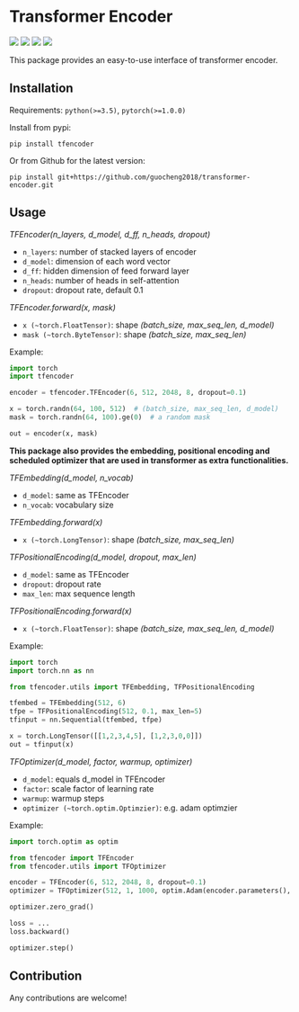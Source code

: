# Transformer Encoder
<p>
    <img src="https://img.shields.io/badge/python-3.5 | 3.6 | 3.7-blue" />
    <img src="https://img.shields.io/pypi/v/tfencoder?color=orange" />
    <img src="https://img.shields.io/badge/license-MIT-green" />
    <img src="https://img.shields.io/travis/com/guocheng2018/transformer-encoder" />
</p>
This package provides an easy-to-use interface of transformer encoder.

## Installation

Requirements: `python(>=3.5)`, `pytorch(>=1.0.0)`

Install from pypi:
```
pip install tfencoder
```
Or from Github for the latest version:
```
pip install git+https://github.com/guocheng2018/transformer-encoder.git
```

## Usage

*TFEncoder(n_layers, d_model, d_ff, n_heads, dropout)*

- `n_layers`: number of stacked layers of encoder
- `d_model`: dimension of each word vector
- `d_ff`: hidden dimension of feed forward layer
- `n_heads`: number of heads in self-attention
- `dropout`: dropout rate, default 0.1

*TFEncoder.forward(x, mask)*

- `x (~torch.FloatTensor)`: shape *(batch_size, max_seq_len, d_model)*
- `mask (~torch.ByteTensor)`: shape *(batch_size, max_seq_len)*

Example:
```python
import torch
import tfencoder

encoder = tfencoder.TFEncoder(6, 512, 2048, 8, dropout=0.1)

x = torch.randn(64, 100, 512)  # (batch_size, max_seq_len, d_model)
mask = torch.randn(64, 100).ge(0)  # a random mask

out = encoder(x, mask)
```

**This package also provides the embedding, positional encoding and scheduled optimizer that are used in transformer as extra functionalities.**

*TFEmbedding(d_model, n_vocab)*

- `d_model`: same as TFEncoder
- `n_vocab`: vocabulary size

*TFEmbedding.forward(x)*

- `x (~torch.LongTensor)`: shape *(batch_size, max_seq_len)*

*TFPositionalEncoding(d_model, dropout, max_len)*

- `d_model`: same as TFEncoder
- `dropout`: dropout rate
- `max_len`: max sequence length

*TFPositionalEncoding.forward(x)*

- `x (~torch.FloatTensor)`: shape *(batch_size, max_seq_len, d_model)*

Example:
```python
import torch
import torch.nn as nn

from tfencoder.utils import TFEmbedding, TFPositionalEncoding

tfembed = TFEmbedding(512, 6)
tfpe = TFPositionalEncoding(512, 0.1, max_len=5)
tfinput = nn.Sequential(tfembed, tfpe)

x = torch.LongTensor([[1,2,3,4,5], [1,2,3,0,0]])
out = tfinput(x)
```

*TFOptimizer(d_model, factor, warmup, optimizer)*

- `d_model`: equals d_model in TFEncoder
- `factor`: scale factor of learning rate
- `warmup`: warmup steps 
- `optimizer (~torch.optim.Optimzier)`: e.g. adam optimzier

Example:
```python
import torch.optim as optim

from tfencoder import TFEncoder
from tfencoder.utils import TFOptimizer

encoder = TFEncoder(6, 512, 2048, 8, dropout=0.1)
optimizer = TFOptimizer(512, 1, 1000, optim.Adam(encoder.parameters(), lr=0))

optimizer.zero_grad()

loss = ...
loss.backward()

optimizer.step()
```

## Contribution
Any contributions are welcome!